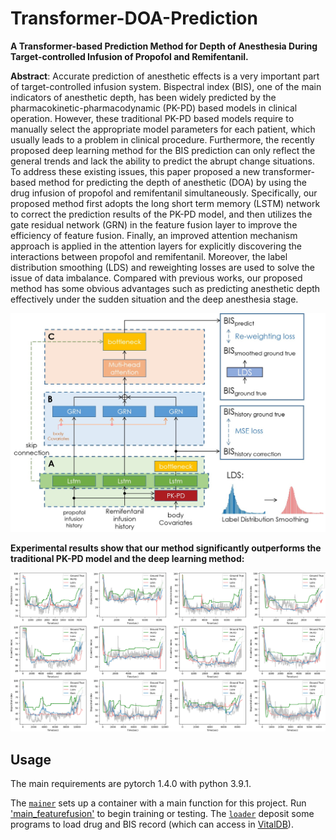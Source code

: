 # Transformer-DOA-Prediction
**A Transformer-based Prediction Method for Depth of Anesthesia During Target-controlled Infusion of Propofol  and Remifentanil.**

**Abstract**: Accurate prediction of anesthetic effects is a very important part of target-controlled infusion system.
Bispectral index (BIS), one of the main indicators of anesthetic depth, has been widely predicted by the pharmacokinetic-pharmacodynamic (PK-PD) based models in clinical operation. However, these traditional PK-PD based models require to manually select the appropriate model parameters for each patient, which usually leads to a problem in clinical procedure. Furthermore, the recently proposed deep learning method for the BIS prediction can only reflect the general trends and lack the ability to predict the abrupt change situations.
To address these existing issues, this paper proposed a new transformer-based method for predicting the depth of anesthetic (DOA) by using the drug infusion of propofol and remifentanil simultaneously. Specifically, our proposed method first adopts the long short term memory (LSTM) network to correct the prediction results of the PK-PD model, and then utilizes the gate residual network (GRN) in the feature fusion layer to improve the efficiency of feature fusion. Finally, an improved attention mechanism approach is applied in the attention layers for explicitly discovering the interactions between propofol and remifentanil. Moreover, the label distribution smoothing (LDS) and reweighting losses are used to solve the issue of data imbalance.
Compared with previous works, our proposed method has some obvious advantages such as predicting anesthetic depth effectively under the sudden situation and the deep anesthesia stage.

![image](picture/net.jpg)

**Experimental results show that our method significantly outperforms the traditional PK-PD model and the deep learning method:**

![image](picture/3_method_compare.png)


## Usage

The main requirements are pytorch 1.4.0 with python 3.9.1.

The [`mainer`](mainer) sets up a container with a main function for this project. Run ['main_featurefusion'](mainer/main_featurefusion.py) to begin training or testing.
The [`loader`](loader) deposit some programs to load drug and BIS record (which can access in [VitalDB](https://vitaldb.net/)). 


